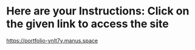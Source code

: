 # Here are your Instructions: Click on the given link to access the site
https://portfolio-ynlt7y.manus.space
